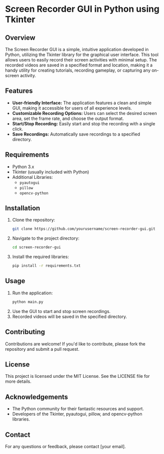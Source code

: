 # Screen Recorder GUI in Python using Tkinter

## Overview
The Screen Recorder GUI is a simple, intuitive application developed in Python, utilizing the Tkinter library for the graphical user interface. This tool allows users to easily record their screen activities with minimal setup. The recorded videos are saved in a specified format and location, making it a handy utility for creating tutorials, recording gameplay, or capturing any on-screen activity.

## Features
- **User-friendly Interface:** The application features a clean and simple GUI, making it accessible for users of all experience levels.
- **Customizable Recording Options:** Users can select the desired screen area, set the frame rate, and choose the output format.
- **Start/Stop Recording:** Easily start and stop the recording with a single click.
- **Save Recordings:** Automatically save recordings to a specified directory.

## Requirements
- Python 3.x
- Tkinter (usually included with Python)
- Additional Libraries:
  - `pyautogui`
  - `pillow`
  - `opencv-python`

## Installation
1. Clone the repository:
   ```bash
   git clone https://github.com/yourusername/screen-recorder-gui.git
   ```
2. Navigate to the project directory:
   ```bash
   cd screen-recorder-gui
   ```
3. Install the required libraries:
   ```bash
   pip install -r requirements.txt
   ```

## Usage
1. Run the application:
   ```bash
   python main.py
   ```
2. Use the GUI to start and stop screen recordings.
3. Recorded videos will be saved in the specified directory.

## Contributing
Contributions are welcome! If you'd like to contribute, please fork the repository and submit a pull request.

## License
This project is licensed under the MIT License. See the LICENSE file for more details.

## Acknowledgements
- The Python community for their fantastic resources and support.
- Developers of the Tkinter, pyautogui, pillow, and opencv-python libraries.

## Contact
For any questions or feedback, please contact [your email].

